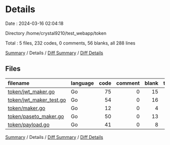 # Details

Date : 2024-03-16 02:04:18

Directory /home/crystal9210/test_webapp/token

Total : 5 files,  232 codes, 0 comments, 56 blanks, all 288 lines

[Summary](results.md) / Details / [Diff Summary](diff.md) / [Diff Details](diff-details.md)

## Files
| filename | language | code | comment | blank | total |
| :--- | :--- | ---: | ---: | ---: | ---: |
| [token/jwt_maker.go](/token/jwt_maker.go) | Go | 75 | 0 | 15 | 90 |
| [token/jwt_maker_test.go](/token/jwt_maker_test.go) | Go | 54 | 0 | 16 | 70 |
| [token/maker.go](/token/maker.go) | Go | 12 | 0 | 4 | 16 |
| [token/paseto_maker.go](/token/paseto_maker.go) | Go | 50 | 0 | 13 | 63 |
| [token/payload.go](/token/payload.go) | Go | 41 | 0 | 8 | 49 |

[Summary](results.md) / Details / [Diff Summary](diff.md) / [Diff Details](diff-details.md)